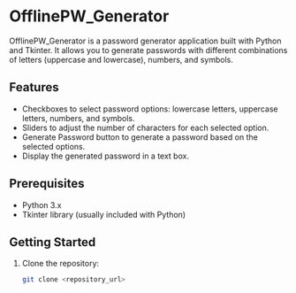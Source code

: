 # OfflinePW_Generator

OfflinePW_Generator is a password generator application built with Python and Tkinter. It allows you to generate passwords with different combinations of letters (uppercase and lowercase), numbers, and symbols.

## Features

- Checkboxes to select password options: lowercase letters, uppercase letters, numbers, and symbols.
- Sliders to adjust the number of characters for each selected option.
- Generate Password button to generate a password based on the selected options.
- Display the generated password in a text box.

## Prerequisites

- Python 3.x
- Tkinter library (usually included with Python)

## Getting Started

1. Clone the repository:
   ```bash
   git clone <repository_url>

